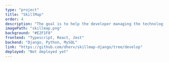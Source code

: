 ```yaml
---
type: "project"
title: "SkillMap"
order: 4
description: "The goal is to help the developer managing the technologies and programming languages he wishes to learn."
imagePath: "skillmap.png"
background: "#E2F1F8"
frontend: "Typescript, React, Jest"
backend: "Django, Python, MySQL"
link: "https://github.com/dherv/skillmap-django/tree/develop"
deployed: "Not deployed yet"
---
```

